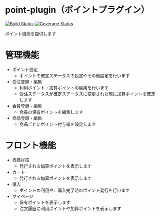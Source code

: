 # point-plugin（ポイントプラグイン）

[![Build Status](https://travis-ci.org/EC-CUBE/point-plugin.svg?branch=master)](https://travis-ci.org/EC-CUBE/point-plugin)
[![Coverage Status](https://coveralls.io/repos/github/EC-CUBE/point-plugin/badge.svg?branch=master)](https://coveralls.io/github/EC-CUBE/point-plugin?branch=master)

ポイント機能を提供します

# 管理機能
- ポイント設定
  - ポイントの確定ステータスの設定やその他設定を行います
- 受注登録・編集
  - 利用ポイント・加算ポイントの編集を行います
  - 受注ステータスが確定ステータスに変更された際に加算ポイントを確定します
- 会員登録・編集
  - 会員の保有ポイントを編集します
- 商品登録・編集
  - 商品ごとにポイント付与率を設定します

# フロント機能
- 商品詳細
  - 発行される加算ポイントを表示します
- カート
  - 発行される加算ポイントを表示します
- 購入
  - ポイントの利用や、購入完了時のポイント発行を行います
- マイページ
  - 保有ポイントを表示します
  - 注文履歴に利用ポイントや加算ポイントを表示します
